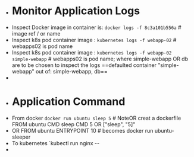 - # Monitor Application Logs
- Inspect Docker image in container is: `docker logs -f 8c3a101b556a` # image ref / or name
- Inspect k8s pod container image : `kubernetes logs -f webapp-02` # webapps02 is pod name
- Inspect k8s pod container image : `kubernetes logs -f webapp-02 simple-webapp` # webapps02 is pod name; where simple-webapp OR db are to be chosen to inspect the logs ==defaulted container "simple-webapp" out of: simple-webapp, db==
-
- # Application Command
- From docker  `docker run ubuntu sleep 5`  # NoteOR creat a dockerfile FROM ubuntu CMD sleep CMD 5 OR ["sleep", "5]"
- OR FROM ubuntu ENTRYPOINT 10   # becomes docker run ubuntu-sleeper
- To kubernetes `kubectl run nginx --
-